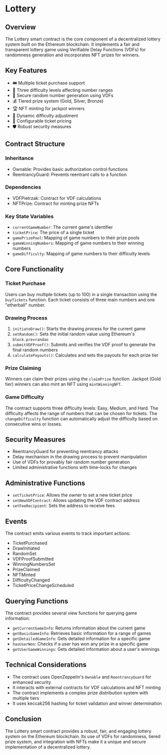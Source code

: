 # Lottery

## Overview

The Lottery smart contract is the core component of a decentralized lottery system built on the Ethereum blockchain. It implements a fair and transparent lottery game using Verifiable Delay Functions (VDFs) for randomness generation and incorporates NFT prizes for winners.

## Key Features

- 🎟️ Multiple ticket purchase support
- 🔢 Three difficulty levels affecting number ranges
- 🔐 Secure random number generation using VDFs
- 💰 Tiered prize system (Gold, Silver, Bronze)
- 🏆 NFT minting for jackpot winners
- 🔄 Dynamic difficulty adjustment
- 💸 Configurable ticket pricing
- 🛡️ Robust security measures

## Contract Structure

### Inheritance

- Ownable: Provides basic authorization control functions
- ReentrancyGuard: Prevents reentrant calls to a function

### Dependencies

- VDFPietrzak: Contract for VDF calculations
- NFTPrize: Contract for minting prize NFTs

### Key State Variables

- `currentGameNumber`: The current game's identifier
- `ticketPrice`: The price of a single ticket
- `gamePrizePool`: Mapping of game numbers to their prize pools
- `gameWinningNumbers`: Mapping of game numbers to their winning numbers
- `gameDifficulty`: Mapping of game numbers to their difficulty levels

## Core Functionality

### Ticket Purchase

Users can buy multiple tickets (up to 100) in a single transaction using the `buyTickets` function. Each ticket consists of three main numbers and one "etherball" number.

### Drawing Process

1. `initiateDraw()`: Starts the drawing process for the current game
2. `setRandom()`: Sets the initial random value using Ethereum's `block.prevrandao`
3. `submitVDFProof()`: Submits and verifies the VDF proof to generate the final random numbers
4. `calculatePayouts()`: Calculates and sets the payouts for each prize tier

### Prize Claiming

Winners can claim their prizes using the `claimPrize` function. Jackpot (Gold tier) winners can also mint an NFT using `mintWinningNFT`.

### Game Difficulty

The contract supports three difficulty levels: Easy, Medium, and Hard. The difficulty affects the range of numbers that can be chosen for tickets. The `changeDifficulty` function can automatically adjust the difficulty based on consecutive wins or losses.

## Security Measures

- ReentrancyGuard for preventing reentrancy attacks
- Delay mechanism in the drawing process to prevent manipulation
- Use of VDFs for provably fair random number generation
- Limited administrative functions with time-locks for changes

## Administrative Functions

- `setTicketPrice`: Allows the owner to set a new ticket price
- `setNewVDFContract`: Allows updating the VDF contract address
- `setFeeRecipient`: Sets the address to receive fees

## Events

The contract emits various events to track important actions:

- TicketPurchased
- DrawInitiated
- RandomSet
- VDFProofSubmitted
- WinningNumbersSet
- PrizeClaimed
- NFTMinted
- DifficultyChanged
- TicketPriceChangeScheduled

## Querying Functions

The contract provides several view functions for querying game information:

- `getCurrentGameInfo`: Returns information about the current game
- `getBasicGameInfo`: Retrieves basic information for a range of games
- `getDetailedGameInfo`: Gets detailed information for a specific game
- `hasUserWon`: Checks if a user has won any prize in a specific game
- `getUserGameWinnings`: Gets detailed information about a user's winnings

## Technical Considerations

- The contract uses OpenZeppelin's `Ownable` and `ReentrancyGuard` for enhanced security
- It interacts with external contracts for VDF calculations and NFT minting
- The contract implements a complex prize distribution system with multiple tiers
- It uses keccak256 hashing for ticket validation and winner determination

## Conclusion

The Lottery smart contract provides a robust, fair, and engaging lottery system on the Ethereum blockchain. Its use of VDFs for randomness, tiered prize system, and integration with NFTs make it a unique and secure implementation of a decentralized lottery.
